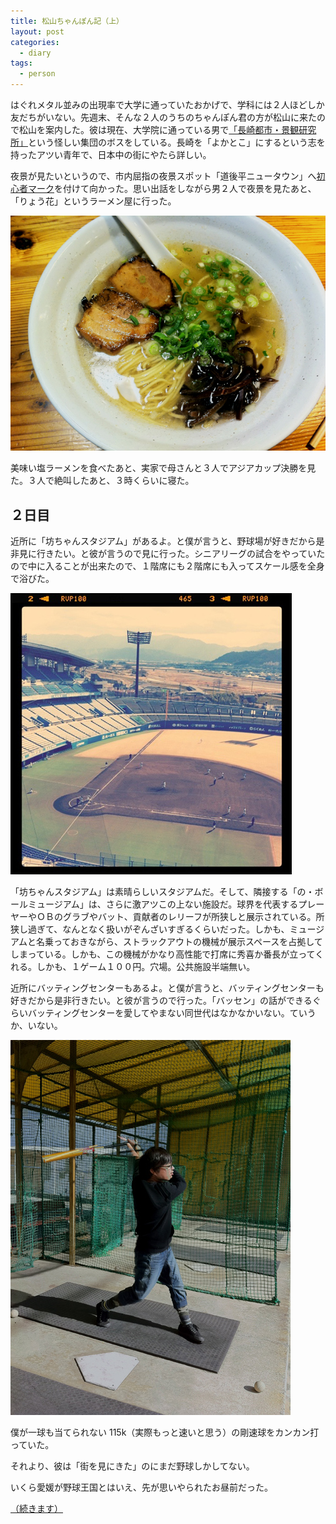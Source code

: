 ```yaml
---
title: 松山ちゃんぽん記（上）
layout: post
categories:
  - diary
tags:
  - person
---
```


はぐれメタル並みの出現率で大学に通っていたおかげで、学科には２人ほどしか友だちがいない。先週末、そんな２人のうちのちゃんぽん君の方が松山に来たので松山を案内した。彼は現在、大学院に通っている男で[「長崎都市・景観研究所」][1]という怪しい集団のボスをしている。長崎を「よかとこ」にするという志を持ったアツい青年で、日本中の街にやたら詳しい。

夜景が見たいというので、市内屈指の夜景スポット「道後平ニュータウン」へ[初心者マーク][2]を付けて向かった。思い出話をしながら男２人で夜景を見たあと、「りょう花」というラーメン屋に行った。

![りょう花ラーメン][3]

美味い塩ラーメンを食べたあと、実家で母さんと３人でアジアカップ決勝を見た。３人で絶叫したあと、３時くらいに寝た。

## ２日目

近所に「坊ちゃんスタジアム」があるよ。と僕が言うと、野球場が好きだから是非見に行きたい。と彼が言うので見に行った。シニアリーグの試合をやっていたので中に入ることが出来たので、１階席にも２階席にも入ってスケール感を全身で浴びた。

![坊ちゃんスタジアム][4]

「坊ちゃんスタジアム」は素晴らしいスタジアムだ。そして、隣接する「の・ボールミュージアム」は、さらに激アツこの上ない施設だ。球界を代表するプレーヤーやＯＢのグラブやバット、貢献者のレリーフが所狭しと展示されている。所狭し過ぎて、なんとなく扱いがぞんざいすぎるくらいだった。しかも、ミュージアムと名乗っておきながら、ストラックアウトの機械が展示スペースを占拠してしまっている。しかも、この機械がかなり高性能で打席に秀喜か番長が立ってくれる。しかも、１ゲーム１００円。穴場。公共施設半端無い。

近所にバッティングセンターもあるよ。と僕が言うと、バッティングセンターも好きだから是非行きたい。と彼が言うので行った。「バッセン」の話ができるぐらいバッティングセンターを愛してやまない同世代はなかなかいない。ていうか、いない。

![バッセン][5]

僕が一球も当てられない 115k（実際もっと速いと思う）の剛速球をカンカン打っていた。

それより、彼は「街を見にきた」のにまだ野球しかしてない。

いくら愛媛が野球王国とはいえ、先が思いやられたお昼前だった。

[（続きます）][6]

[1]: http://nullproject.blog31.fc2.com/ "長崎都市・景観研究所"
[2]: /diary/car-license.html "合宿免許"
[3]: /img/uploads/2011/02/champom-note-1-1.jpg
[4]: /img/uploads/2011/02/champom-note-1-2.jpg
[5]: /img/uploads/2011/02/champom-note-1-3.jpg
[6]: /diary/champom-note-2.html
